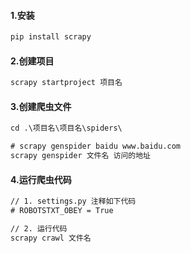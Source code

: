 #### 1.安装

```txt
pip install scrapy
```

#### 2.创建项目

```txt
scrapy startproject 项目名
```

#### 3.创建爬虫文件

```txt
cd .\项目名\项目名\spiders\

# scrapy genspider baidu www.baidu.com
scrapy genspider 文件名 访问的地址
```

#### 4.运行爬虫代码

```txt
// 1. settings.py 注释如下代码
# ROBOTSTXT_OBEY = True

// 2. 运行代码
scrapy crawl 文件名
```
